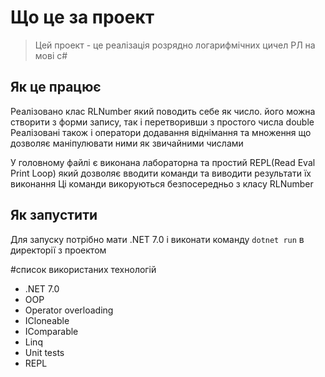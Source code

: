 # Що це за проект

> Цей проект - це реалізація розрядно логарифмічних цичел РЛ на мові с#

## Як це працює
Реалізовано клас RLNumber який поводить себе як число. його можна створити з форми запису, так і перетворивши з простого числа double
Реалізовані також і оператори додавання віднімання та множення що дозволяє маніпулювати ними як звичайними числами

У головному файлі є виконана лабораторна та простий REPL(Read Eval Print Loop) який дозволяє вводити команди та виводити результати їх виконання
Ці команди викоруються безпосередньо з класу RLNumber

## Як запустити
Для запуску потрібно мати .NET 7.0 і виконати команду `dotnet run` в директорії з проектом

#список використаних технологій
- .NET 7.0
- OOP
- Operator overloading
- ICloneable 
- IComparable
- Linq
- Unit tests
- REPL